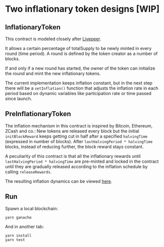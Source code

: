 # Two inflationary token designs [WIP]


## InflationaryToken

This contract is modeled closely after [Livepeer](https://github.com/livepeer/protocol).

It allows a certain percentage of totalSupply to be newly minted in every round (time period). A round is defined by the token creator as a number of blocks.

If and only if a new round has started, the owner of the token can initialize the round and mint the new inflationary tokens.

The current implementation keeps inflation constant, but in the next step there will be a `setInflation()` function that adjusts the inflation rate in each period based on dynamic variables like participation rate or time passed since launch.


## PreInflationaryToken

The inflation mechanism in this contract is inspired by Bitcoin, Ethereum, ZCash and co.: New tokens are released every block but the initial `initBlockReward` keeps getting cut in half after a specified `halvingTime` (expressed in number of blocks). After `lastHalvingPeriod * halvingTime` blocks, instead of reducing further, the block reward stays constant.

A peculiarity of this contract is that all the inflationary rewards until `lastHalvingPeriod * halvingTime` are pre-minted and locked in the contract until they are gradually released according to the inflation schedule by calling `releaseRewards`.

The resulting inflation dynamics can be viewed [here](https://drive.google.com/open?id=1zu1cf1fkoHiD_xTnecW9P33DH19zSsxqhrkdlSHm1WU).



## Run
Spawn a local blockchain:
```
yarn ganache
```
And in another tab:
```
yarn install
yarn test
```

